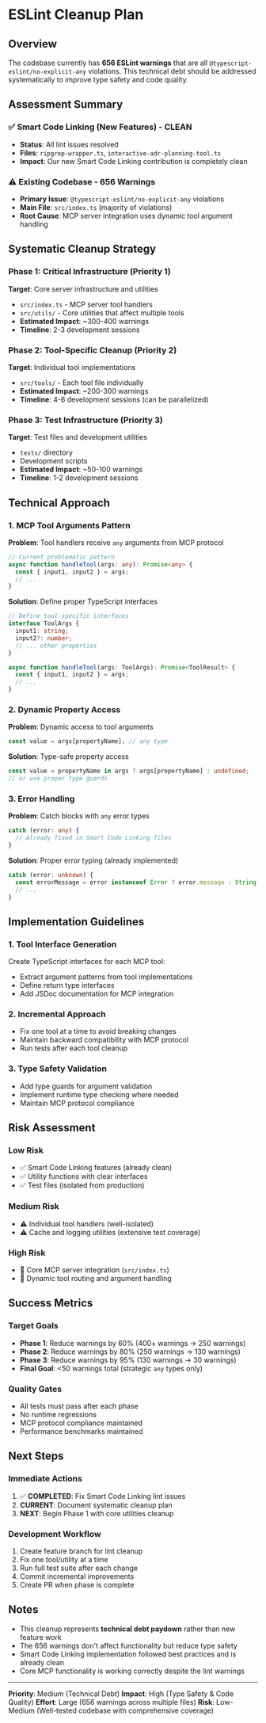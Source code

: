 # ESLint Cleanup Plan

## Overview

The codebase currently has **656 ESLint warnings** that are all `@typescript-eslint/no-explicit-any` violations. This technical debt should be addressed systematically to improve type safety and code quality.

## Assessment Summary

### ✅ Smart Code Linking (New Features) - CLEAN

- **Status**: All lint issues resolved
- **Files**: `ripgrep-wrapper.ts`, `interactive-adr-planning-tool.ts`
- **Impact**: Our new Smart Code Linking contribution is completely clean

### ⚠️ Existing Codebase - 656 Warnings

- **Primary Issue**: `@typescript-eslint/no-explicit-any` violations
- **Main File**: `src/index.ts` (majority of violations)
- **Root Cause**: MCP server integration uses dynamic tool argument handling

## Systematic Cleanup Strategy

### Phase 1: Critical Infrastructure (Priority 1)

**Target**: Core server infrastructure and utilities

- `src/index.ts` - MCP server tool handlers
- `src/utils/` - Core utilities that affect multiple tools
- **Estimated Impact**: ~300-400 warnings
- **Timeline**: 2-3 development sessions

### Phase 2: Tool-Specific Cleanup (Priority 2)

**Target**: Individual tool implementations

- `src/tools/` - Each tool file individually
- **Estimated Impact**: ~200-300 warnings
- **Timeline**: 4-6 development sessions (can be parallelized)

### Phase 3: Test Infrastructure (Priority 3)

**Target**: Test files and development utilities

- `tests/` directory
- Development scripts
- **Estimated Impact**: ~50-100 warnings
- **Timeline**: 1-2 development sessions

## Technical Approach

### 1. MCP Tool Arguments Pattern

**Problem**: Tool handlers receive `any` arguments from MCP protocol

```typescript
// Current problematic pattern
async function handleTool(args: any): Promise<any> {
  const { input1, input2 } = args;
  // ...
}
```

**Solution**: Define proper TypeScript interfaces

```typescript
// Define tool-specific interfaces
interface ToolArgs {
  input1: string;
  input2?: number;
  // ... other properties
}

async function handleTool(args: ToolArgs): Promise<ToolResult> {
  const { input1, input2 } = args;
  // ...
}
```

### 2. Dynamic Property Access

**Problem**: Dynamic access to tool arguments

```typescript
const value = args[propertyName]; // any type
```

**Solution**: Type-safe property access

```typescript
const value = propertyName in args ? args[propertyName] : undefined;
// or use proper type guards
```

### 3. Error Handling

**Problem**: Catch blocks with `any` error types

```typescript
catch (error: any) {
  // Already fixed in Smart Code Linking files
}
```

**Solution**: Proper error typing (already implemented)

```typescript
catch (error: unknown) {
  const errorMessage = error instanceof Error ? error.message : String(error);
  // ...
}
```

## Implementation Guidelines

### 1. Tool Interface Generation

Create TypeScript interfaces for each MCP tool:

- Extract argument patterns from tool implementations
- Define return type interfaces
- Add JSDoc documentation for MCP integration

### 2. Incremental Approach

- Fix one tool at a time to avoid breaking changes
- Maintain backward compatibility with MCP protocol
- Run tests after each tool cleanup

### 3. Type Safety Validation

- Add type guards for argument validation
- Implement runtime type checking where needed
- Maintain MCP protocol compliance

## Risk Assessment

### Low Risk

- ✅ Smart Code Linking features (already clean)
- ✅ Utility functions with clear interfaces
- ✅ Test files (isolated from production)

### Medium Risk

- ⚠️ Individual tool handlers (well-isolated)
- ⚠️ Cache and logging utilities (extensive test coverage)

### High Risk

- 🔴 Core MCP server integration (`src/index.ts`)
- 🔴 Dynamic tool routing and argument handling

## Success Metrics

### Target Goals

- **Phase 1**: Reduce warnings by 60% (400+ warnings → 250 warnings)
- **Phase 2**: Reduce warnings by 80% (250 warnings → 130 warnings)
- **Phase 3**: Reduce warnings by 95% (130 warnings → 30 warnings)
- **Final Goal**: <50 warnings total (strategic `any` types only)

### Quality Gates

- All tests must pass after each phase
- No runtime regressions
- MCP protocol compliance maintained
- Performance benchmarks maintained

## Next Steps

### Immediate Actions

1. ✅ **COMPLETED**: Fix Smart Code Linking lint issues
2. **CURRENT**: Document systematic cleanup plan
3. **NEXT**: Begin Phase 1 with core utilities cleanup

### Development Workflow

1. Create feature branch for lint cleanup
2. Fix one tool/utility at a time
3. Run full test suite after each change
4. Commit incremental improvements
5. Create PR when phase is complete

## Notes

- This cleanup represents **technical debt paydown** rather than new feature work
- The 656 warnings don't affect functionality but reduce type safety
- Smart Code Linking implementation followed best practices and is already clean
- Core MCP functionality is working correctly despite the lint warnings

---

**Priority**: Medium (Technical Debt)
**Impact**: High (Type Safety & Code Quality)
**Effort**: Large (656 warnings across multiple files)
**Risk**: Low-Medium (Well-tested codebase with comprehensive coverage)
